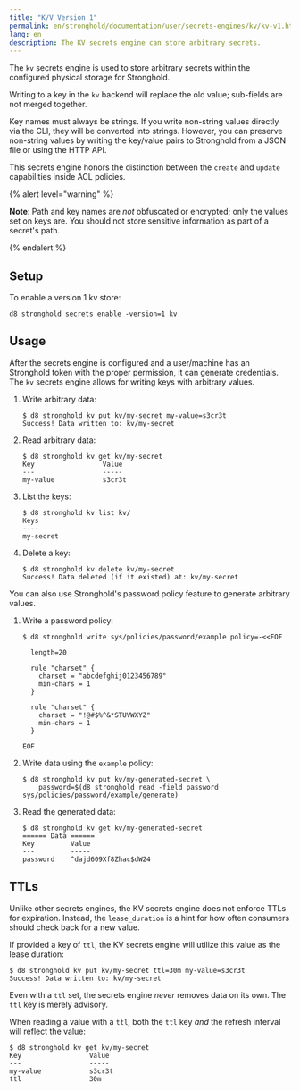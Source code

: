 ```yaml
---
title: "K/V Version 1"
permalink: en/stronghold/documentation/user/secrets-engines/kv/kv-v1.html
lang: en
description: The KV secrets engine can store arbitrary secrets.
---
```


The `kv` secrets engine is used to store arbitrary secrets within the
configured physical storage for Stronghold.

Writing to a key in the `kv` backend will replace the old value; sub-fields are
not merged together.

Key names must always be strings. If you write non-string values directly via
the CLI, they will be converted into strings. However, you can preserve
non-string values by writing the key/value pairs to Stronghold from a JSON file or
using the HTTP API.

This secrets engine honors the distinction between the `create` and `update`
capabilities inside ACL policies.

{% alert level="warning" %}

**Note**: Path and key names are _not_ obfuscated or encrypted; only the
values set on keys are. You should not store sensitive information as part of a
secret's path.

{% endalert %}

## Setup

To enable a version 1 kv store:

```shell-session
d8 stronghold secrets enable -version=1 kv
```

## Usage

After the secrets engine is configured and a user/machine has an Stronghold token with
the proper permission, it can generate credentials. The `kv` secrets engine
allows for writing keys with arbitrary values.

1. Write arbitrary data:

   ```shell-session
   $ d8 stronghold kv put kv/my-secret my-value=s3cr3t
   Success! Data written to: kv/my-secret
   ```

1. Read arbitrary data:

   ```shell-session
   $ d8 stronghold kv get kv/my-secret
   Key                 Value
   ---                 -----
   my-value            s3cr3t
   ```

1. List the keys:

   ```shell-session
   $ d8 stronghold kv list kv/
   Keys
   ----
   my-secret
   ```

1. Delete a key:

   ```shell-session
   $ d8 stronghold kv delete kv/my-secret
   Success! Data deleted (if it existed) at: kv/my-secret
   ```

You can also use Stronghold's password policy feature to generate arbitrary values.

1. Write a password policy:

   ```shell-session
   $ d8 stronghold write sys/policies/password/example policy=-<<EOF

     length=20

     rule "charset" {
       charset = "abcdefghij0123456789"
       min-chars = 1
     }

     rule "charset" {
       charset = "!@#$%^&*STUVWXYZ"
       min-chars = 1
     }

   EOF
   ```

1. Write data using the `example` policy:

   ```shell-session
   $ d8 stronghold kv put kv/my-generated-secret \
       password=$(d8 stronghold read -field password sys/policies/password/example/generate)
   ```

1. Read the generated data:

   ```shell-session
   $ d8 stronghold kv get kv/my-generated-secret
   ====== Data ======
   Key         Value
   ---         -----
   password    ^dajd609Xf8Zhac$dW24
   ```

## TTLs

Unlike other secrets engines, the KV secrets engine does not enforce TTLs
for expiration. Instead, the `lease_duration` is a hint for how often consumers
should check back for a new value.

If provided a key of `ttl`, the KV secrets engine will utilize this value
as the lease duration:

```shell-session
$ d8 stronghold kv put kv/my-secret ttl=30m my-value=s3cr3t
Success! Data written to: kv/my-secret
```

Even with a `ttl` set, the secrets engine _never_ removes data on its own. The
`ttl` key is merely advisory.

When reading a value with a `ttl`, both the `ttl` key _and_ the refresh interval
will reflect the value:

```shell-session
$ d8 stronghold kv get kv/my-secret
Key                 Value
---                 -----
my-value            s3cr3t
ttl                 30m
```

